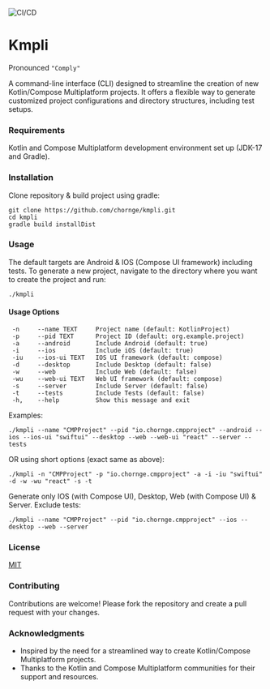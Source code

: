 ![CI/CD](https://github.com/chornge/kmpli/actions/workflows/build.yml/badge.svg?branch=main)

# Kmpli

Pronounced `"Comply"`

A command-line interface (CLI) designed to streamline the creation of new Kotlin/Compose Multiplatform
projects. It offers a flexible way to generate customized project configurations and directory structures, including
test setups.

### Requirements

Kotlin and Compose Multiplatform development environment set up (JDK-17 and Gradle).

### Installation

Clone repository & build project using gradle:

```
git clone https://github.com/chornge/kmpli.git
cd kmpli
gradle build installDist
```

### Usage

The default targets are Android & IOS (Compose UI framework) including tests.
To generate a new project, navigate to the directory where you want to create the project and run:

```
./kmpli
```

#### Usage Options

```
 -n     --name TEXT     Project name (default: KotlinProject)
 -p     --pid TEXT      Project ID (default: org.example.project)
 -a     --android       Include Android (default: true)
 -i     --ios           Include iOS (default: true)
 -iu    --ios-ui TEXT   IOS UI framework (default: compose)
 -d     --desktop       Include Desktop (default: false)
 -w     --web           Include Web (default: false)
 -wu    --web-ui TEXT   Web UI framework (default: compose)
 -s     --server        Include Server (default: false)
 -t     --tests         Include Tests (default: false)
 -h,    --help          Show this message and exit
```

Examples:

```
./kmpli --name "CMPProject" --pid "io.chornge.cmpproject" --android --ios --ios-ui "swiftui" --desktop --web --web-ui "react" --server --tests
```

OR using short options (exact same as above):

```
./kmpli -n "CMPProject" -p "io.chornge.cmpproject" -a -i -iu "swiftui" -d -w -wu "react" -s -t
```

Generate only IOS (with Compose UI), Desktop, Web (with Compose UI) & Server. Exclude tests:

```
./kmpli --name "CMPProject" --pid "io.chornge.cmpproject" --ios --desktop --web --server
```

### License

[MIT](LICENSE)

### Contributing

Contributions are welcome! Please fork the repository and create a pull request with your changes.

### Acknowledgments

- Inspired by the need for a streamlined way to create Kotlin/Compose Multiplatform projects.
- Thanks to the Kotlin and Compose Multiplatform communities for their support and resources.
